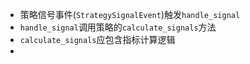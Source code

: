 - 策略信号事件(`StrategySignalEvent`)触发`handle_signal`
- `handle_signal`调用策略的`calculate_signals`方法
- `calculate_signals`应包含指标计算逻辑
- 
